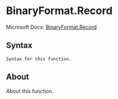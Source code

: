 ---
---

# BinaryFormat.Record

Microsoft Docs: [BinaryFormat.Record](https://docs.microsoft.com/en-us/powerquery-m/binaryformat-record)

## Syntax

```powerquery-m
Syntax for this function.
```

## About

About this function.


